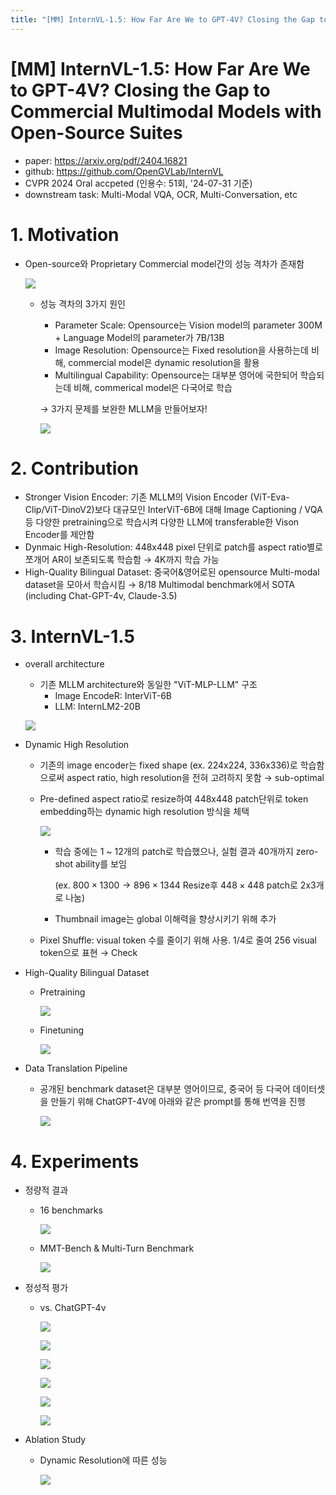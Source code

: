 ```yaml
---
title: "[MM] InternVL-1.5: How Far Are We to GPT-4V? Closing the Gap to Commercial Multimodal Models with Open-Source Suites"
---
```

# [MM] InternVL-1.5: How Far Are We to GPT-4V? Closing the Gap to Commercial Multimodal Models with Open-Source Suites

- paper: https://arxiv.org/pdf/2404.16821
- github: https://github.com/OpenGVLab/InternVL
- CVPR 2024 Oral accpeted (인용수: 51회, '24-07-31 기준)
- downstream task: Multi-Modal VQA, OCR, Multi-Conversation, etc

# 1. Motivation

- Open-source와 Proprietary Commercial model간의 성능 격차가 존재함

  ![](../images/2024-07-31/image-20240731131028900.png)

  - 성능 격차의 3가지 원인

    - Parameter Scale: Opensource는 Vision model의 parameter 300M + Language Model의 parameter가 7B/13B
    - Image Resolution: Opensource는 Fixed resolution을 사용하는데 비해, commercial model은 dynamic resolution을 활용
    - Multilingual Capability: Opensource는 대부분 영어에 국한되어 학습되는데 비해, commerical model은 다국어로 학습

    $\to$ 3가지 문제를 보완한 MLLM을 만들어보자!

    ![](../images/2024-07-31/image-20240731131323760.png)

# 2. Contribution

- Stronger Vision Encoder: 기존 MLLM의 Vision Encoder (ViT-Eva-Clip/ViT-DinoV2)보다 대규모인 InterViT-6B에 대해 Image Captioning / VQA 등 다양한 pretraining으로 학습시켜 다양한 LLM에 transferable한 Vison Encoder를 제안함
- Dynmaic High-Resolution: 448x448 pixel 단위로 patch를 aspect ratio별로 쪼개어 AR이 보존되도록 학습함 $\to$ 4K까지 학습 가능
- High-Quality Bilingual Dataset: 중국어&영어로된 opensource Multi-modal dataset을 모아서 학습시킴 $\to$ 8/18 Multimodal benchmark에서 SOTA (including Chat-GPT-4v, Claude-3.5)

# 3. InternVL-1.5

- overall architecture

  - 기존 MLLM architecture와 동일한 "ViT-MLP-LLM" 구조
    - Image EncodeR: InterViT-6B
    - LLM: InternLM2-20B

  ![](../images/2024-07-31/image-20240731131916415.png)

- Dynamic High Resolution

  - 기존의 image encoder는 fixed shape (ex. 224x224, 336x336)로 학습함으로써 aspect ratio, high resolution을 전혀 고려하지 못함 $\to$ sub-optimal

  - Pre-defined aspect ratio로 resize하여 448x448 patch단위로 token embedding하는 dynamic high resolution 방식을 체택

    ![](../images/2024-07-31/image-20240731132426416.png)

    - 학습 중에는 1 ~ 12개의 patch로 학습했으나, 실험 결과 40개까지 zero-shot ability를 보임

      (ex. $800 \times 1300 \to 896 \times 1344$ Resize후 $448 \times 448$ patch로 2x3개로 나눔)

    - Thumbnail image는 global 이해력을 향상시키기 위해 추가

  - Pixel Shuffle: visual token 수를 줄이기 위해 사용. 1/4로 줄여 256 visual token으로 표현 $\to$ Check

- High-Quality Bilingual Dataset

  - Pretraining

    ![](../images/2024-07-31/image-20240731132702548.png)

  - Finetuning

    ![](../images/2024-07-31/image-20240731132725228.png)

- Data Translation Pipeline

  - 공개된 benchmark dataset은 대부분 영어이므로, 중국어 등 다국어 데이터셋을 만들기 위해 ChatGPT-4V에 아래와 같은 prompt를 통해 번역을 진행

    ![](../images/2024-07-31/image-20240731132848664.png)

# 4. Experiments

- 정량적 결과

  - 16 benchmarks

    ![](../images/2024-07-31/image-20240731132958635.png)

  - MMT-Bench & Multi-Turn Benchmark

    ![](../images/2024-07-31/image-20240731133024822.png)

- 정성적 평가

  - vs. ChatGPT-4v

    ![](../images/2024-07-31/image-20240731133106365.png)

    ![](../images/2024-07-31/image-20240731133118757.png)

    ![](../images/2024-07-31/image-20240731133132443.png)

    ![](../images/2024-07-31/image-20240731133143282.png)

    ![](../images/2024-07-31/image-20240731133154673.png)

    ![](../images/2024-07-31/image-20240731133206230.png)

- Ablation Study

  - Dynamic Resolution에 따른 성능

    ![](../images/2024-07-31/image-20240731133249812.png)

